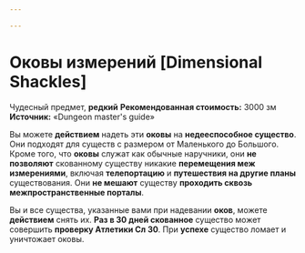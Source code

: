 ```yaml
---

---
```

# Оковы измерений [Dimensional Shackles]

Чудесный предмет, **редкий**
**Рекомендованная стоимость:** 3000 зм
**Источник:** «Dungeon master's guide»

Вы можете **действием** надеть эти **оковы** на **недееспособное существо**. Они подходят для существ с размером от Маленького до Большого. Кроме того, что **оковы** служат как обычные наручники, они **не позволяют** скованному существу никакие **перемещения меж измерениями**, включая **телепортацию** и **путешествия на другие планы** существования. Они **не мешают** существу **проходить сквозь межпространственные порталы**.

Вы и все существа, указанные вами при надевании **оков**, можете **действием** снять их. **Раз в 30 дней скованное** существо может совершить **проверку Атлетики Сл 30**. При **успехе** существо ломает и уничтожает оковы.